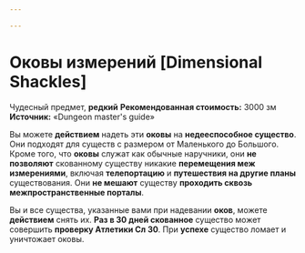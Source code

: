 ```yaml
---

---
```

# Оковы измерений [Dimensional Shackles]

Чудесный предмет, **редкий**
**Рекомендованная стоимость:** 3000 зм
**Источник:** «Dungeon master's guide»

Вы можете **действием** надеть эти **оковы** на **недееспособное существо**. Они подходят для существ с размером от Маленького до Большого. Кроме того, что **оковы** служат как обычные наручники, они **не позволяют** скованному существу никакие **перемещения меж измерениями**, включая **телепортацию** и **путешествия на другие планы** существования. Они **не мешают** существу **проходить сквозь межпространственные порталы**.

Вы и все существа, указанные вами при надевании **оков**, можете **действием** снять их. **Раз в 30 дней скованное** существо может совершить **проверку Атлетики Сл 30**. При **успехе** существо ломает и уничтожает оковы.